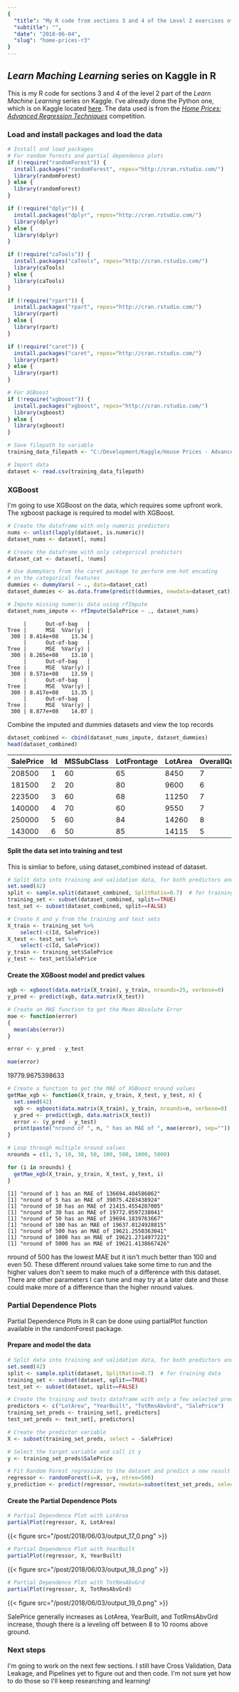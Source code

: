 ```yaml
---
{
  "title": "My R code from sections 3 and 4 of the Level 2 exercises of Kaggle's Learn Machine Learning series",
  "subtitle": "",
  "date": "2018-06-04",
  "slug": "home-prices-r3"
}
---
```

<!--more-->

## *Learn Maching Learning* series on Kaggle in R

This is my R code for sections 3 and 4 of the level 2 part of the *Learn Machine Learning* series on Kaggle. I've already done the Python one, which is on Kaggle located [here](https://www.kaggle.com/learn/machine-learning). The data used is from the [*Home Prices: Advanced Regression Techniques*](https://www.kaggle.com/c/house-prices-advanced-regression-techniques) competition.

### Load and install packages and load the data


```R
# Install and load packages
# For random forests and partial dependence plots
if (!require("randomForest")) {
  install.packages("randomForest", repos="http://cran.rstudio.com/")
  library(randomForest)
} else {
  library(randomForest)
}

if (!require("dplyr")) {
  install.packages("dplyr", repos="http://cran.rstudio.com/")
  library(dplyr)
} else {
  library(dplyr)
}

if (!require("caTools")) {
  install.packages("caTools", repos="http://cran.rstudio.com/")
  library(caTools)
} else {
  library(caTools)
}

if (!require("rpart")) {
  install.packages("rpart", repos="http://cran.rstudio.com/")
  library(rpart)
} else {
  library(rpart)
}

if (!require("caret")) {
  install.packages("caret", repos="http://cran.rstudio.com/")
  library(rpart)
} else {
  library(rpart)
}

# For XGBoost
if (!require("xgboost")) {
  install.packages("xgboost", repos="http://cran.rstudio.com/")
  library(xgboost)
} else {
  library(xgboost)
}

# Save filepath to variable
training_data_filepath <- "C:/Development/Kaggle/House Prices - Advanced Regression Techniques/train.csv"

# Import data
dataset <- read.csv(training_data_filepath)
```

### XGBoost

I'm going to use XGBoost on the data, which requires some upfront work. The xgboost package is required to model with XGBoost.


```R
# Create the dataframe with only numeric predictors
nums <- unlist(lapply(dataset, is.numeric))
dataset_nums <- dataset[, nums]

# Create the dataframe with only categorical predictors
dataset_cat <- dataset[, !nums]

# Use dummyVars from the caret package to perform one-hot encoding
# on the categorical features
dummies <- dummyVars( ~ ., data=dataset_cat)
dataset_dummies <- as.data.frame(predict(dummies, newdata=dataset_cat))

# Impute missing numeric data using rfImpute
dataset_nums_impute <- rfImpute(SalePrice ~ ., dataset_nums)
```

         |      Out-of-bag   |
    Tree |      MSE  %Var(y) |
     300 | 8.414e+08    13.34 |
         |      Out-of-bag   |
    Tree |      MSE  %Var(y) |
     300 | 8.265e+08    13.10 |
         |      Out-of-bag   |
    Tree |      MSE  %Var(y) |
     300 | 8.571e+08    13.59 |
         |      Out-of-bag   |
    Tree |      MSE  %Var(y) |
     300 | 8.417e+08    13.35 |
         |      Out-of-bag   |
    Tree |      MSE  %Var(y) |
     300 | 8.877e+08    14.07 |
    

Combine the imputed and dummies datasets and view the top records


```R
dataset_combined <- cbind(dataset_nums_impute, dataset_dummies)
head(dataset_combined)
```

<table class="fixed_headers">
<thead><tr><th scope=col>SalePrice</th><th scope=col>Id</th><th scope=col>MSSubClass</th><th scope=col>LotFrontage</th><th scope=col>LotArea</th><th scope=col>OverallQual</th><th scope=col>OverallCond</th><th scope=col>YearBuilt</th><th scope=col>YearRemodAdd</th><th scope=col>MasVnrArea</th><th scope=col>...</th><th scope=col>SaleType.CWD</th><th scope=col>SaleType.New</th><th scope=col>SaleType.Oth</th><th scope=col>SaleType.WD</th><th scope=col>SaleCondition.Abnorml</th><th scope=col>SaleCondition.AdjLand</th><th scope=col>SaleCondition.Alloca</th><th scope=col>SaleCondition.Family</th><th scope=col>SaleCondition.Normal</th><th scope=col>SaleCondition.Partial</th></tr></thead>
<tbody>
	<tr><td>208500</td><td>1     </td><td>60    </td><td>65    </td><td> 8450 </td><td>7     </td><td>5     </td><td>2003  </td><td>2003  </td><td>196   </td><td>...   </td><td>0     </td><td>0     </td><td>0     </td><td>1     </td><td>0     </td><td>0     </td><td>0     </td><td>0     </td><td>1     </td><td>0     </td></tr>
	<tr><td>181500</td><td>2     </td><td>20    </td><td>80    </td><td> 9600 </td><td>6     </td><td>8     </td><td>1976  </td><td>1976  </td><td>  0   </td><td>...   </td><td>0     </td><td>0     </td><td>0     </td><td>1     </td><td>0     </td><td>0     </td><td>0     </td><td>0     </td><td>1     </td><td>0     </td></tr>
	<tr><td>223500</td><td>3     </td><td>60    </td><td>68    </td><td>11250 </td><td>7     </td><td>5     </td><td>2001  </td><td>2002  </td><td>162   </td><td>...   </td><td>0     </td><td>0     </td><td>0     </td><td>1     </td><td>0     </td><td>0     </td><td>0     </td><td>0     </td><td>1     </td><td>0     </td></tr>
	<tr><td>140000</td><td>4     </td><td>70    </td><td>60    </td><td> 9550 </td><td>7     </td><td>5     </td><td>1915  </td><td>1970  </td><td>  0   </td><td>...   </td><td>0     </td><td>0     </td><td>0     </td><td>1     </td><td>1     </td><td>0     </td><td>0     </td><td>0     </td><td>0     </td><td>0     </td></tr>
	<tr><td>250000</td><td>5     </td><td>60    </td><td>84    </td><td>14260 </td><td>8     </td><td>5     </td><td>2000  </td><td>2000  </td><td>350   </td><td>...   </td><td>0     </td><td>0     </td><td>0     </td><td>1     </td><td>0     </td><td>0     </td><td>0     </td><td>0     </td><td>1     </td><td>0     </td></tr>
	<tr><td>143000</td><td>6     </td><td>50    </td><td>85    </td><td>14115 </td><td>5     </td><td>5     </td><td>1993  </td><td>1995  </td><td>  0   </td><td>...   </td><td>0     </td><td>0     </td><td>0     </td><td>1     </td><td>0     </td><td>0     </td><td>0     </td><td>0     </td><td>1     </td><td>0     </td></tr>
</tbody>
</table>



#### Split the data set into training and test

This is simliar to before, using dataset_combined instead of dataset.


```R
# Split data into training and validation data, for both predictors and target.
set.seed(42)
split <- sample.split(dataset_combined, SplitRatio=0.7)  # for training data
training_set <- subset(dataset_combined, split==TRUE)
test_set <- subset(dataset_combined, split==FALSE)
```

```R
# Create X and y from the training and test sets
X_train <- training_set %>%
    select(-c(Id, SalePrice))
X_test <- test_set %>%
    select(-c(Id, SalePrice))
y_train <- training_set$SalePrice
y_test <- test_set$SalePrice
```

#### Create the XGBoost model and predict values


```R
xgb <- xgboost(data.matrix(X_train), y_train, nrounds=25, verbose=0)
y_pred <- predict(xgb, data.matrix(X_test))
```

```R
# Create an MAE function to get the Mean Absolute Error
mae <- function(error)
{
  mean(abs(error))
}

error <- y_pred - y_test

mae(error)
```

19779.9675398633



```R
# Create a function to get the MAE of XGBoost nround values
getMae_xgb <- function(X_train, y_train, X_test, y_test, n) {
  set.seed(42)
  xgb <- xgboost(data.matrix(X_train), y_train, nrounds=n, verbose=0)
  y_pred <- predict(xgb, data.matrix(X_test))
  error <- (y_pred - y_test)
  print(paste("nround of ", n, " has an MAE of ", mae(error), sep=""))
}

# Loop through multiple nround values
nrounds = c(1, 5, 10, 30, 50, 100, 500, 1000, 5000)

for (i in nrounds) {
  getMae_xgb(X_train, y_train, X_test, y_test, i)
}
```

    [1] "nround of 1 has an MAE of 136694.404586062"
    [1] "nround of 5 has an MAE of 39075.4283438924"
    [1] "nround of 10 has an MAE of 21415.4554207005"
    [1] "nround of 30 has an MAE of 19772.0597238041"
    [1] "nround of 50 has an MAE of 19694.1839763667"
    [1] "nround of 100 has an MAE of 19637.0124928815"
    [1] "nround of 500 has an MAE of 19621.2550363041"
    [1] "nround of 1000 has an MAE of 19621.2714977221"
    [1] "nround of 5000 has an MAE of 19621.4138667426"
    

nround of 500 has the lowest MAE but it isn't much better than 100 and even 50. These different nround values take some time to run and the higher values don't seem to make much of a difference with this dataset. There are other parameters I can tune and may try at a later date and those could make more of a difference than the higher nround values.

### Partial Dependence Plots

Partial Dependence Plots in R can be done using partialPlot function available in the randomForest package.


#### Prepare and model the data

```R
# Split data into training and validation data, for both predictors and target.
set.seed(42)
split <- sample.split(dataset, SplitRatio=0.7)  # for training data
training_set <- subset(dataset, split==TRUE)
test_set <- subset(dataset, split==FALSE)

# Create the training and tests dataframe with only a few selected predicted variables
predictors <- c("LotArea", "YearBuilt", "TotRmsAbvGrd", "SalePrice")
training_set_preds <- training_set[, predictors]
test_set_preds <- test_set[, predictors]

# Create the predictor variable
X <- subset(training_set_preds, select = -SalePrice)

# Select the target variable and call it y
y <- training_set_preds$SalePrice

# Fit Random Forest regression to the dataset and predict a new result
regressor <- randomForest(x=X, y=y, ntree=500)
y_prediction <- predict(regressor, newdata=subset(test_set_preds, select = -SalePrice))
```

#### Create the Partial Dependence Plots

```R
# Partial Dependence Plot with LotArea
partialPlot(regressor, X, LotArea)
```

{{< figure src="/post/2018/06/03/output_17_0.png" >}}



```R
# Partial Dependence Plot with YearBuilt
partialPlot(regressor, X, YearBuilt)
```

{{< figure src="/post/2018/06/03/output_18_0.png" >}}



```R
# Partial Dependence Plot with TotRmsAbvGrd
partialPlot(regressor, X, TotRmsAbvGrd)
```

{{< figure src="/post/2018/06/03/output_19_0.png" >}}


SalePrice generally increases as LotArea, YearBuilt, and TotRmsAbvGrd increase, though there is a leveling off between 8 to 10 rooms above ground.

### Next steps

I'm going to work on the next few sections. I still have Cross Validation, Data Leakage, and Pipelines yet to figure out and then code. I'm not sure yet how to do those so I'll keep researching and learning!

